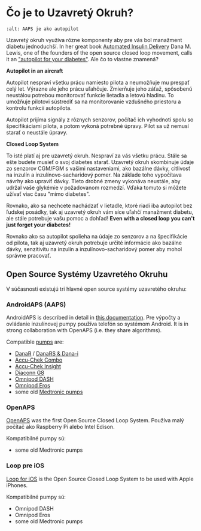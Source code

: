 # Čo je to Uzavretý Okruh?

```{image} ../images/autopilot.png
:alt: AAPS je ako autopilot
```

Uzavretý okruh využíva rôzne komponenty aby pre vás bol manažment diabetu jednoduchší. In her great book [Automated Insulin Delivery](https://www.artificialpancreasbook.com/) Dana M. Lewis, one of the founders of the open source closed loop movement, calls it an ["autopilot for your diabetes"](https://www.artificialpancreasbook.com/3.-getting-started-with-your-aps). Ale čo to vlastne znamená?

**Autopilot in an aircraft**

Autopilot nespraví všetku prácu namiesto pilota a neumožňuje mu prespať celý let. Výrazne ale jeho prácu uľahčuje. Zmierňuje jeho záťaž, spôsobenú neustálou potrebou monitorovať funkcie lietadla a letovú hladinu. To umožňuje pilotovi sústrediť sa na monitorovanie vzdušného priestoru a kontrolu funkcií autopilota.

Autopilot prijíma signály z rôznych senzorov, počítač ich vyhodnotí spolu so špecifikáciami pilota, a potom vykoná potrebné úpravy. Pilot sa už nemusí starať o neustále úpravy.

**Closed Loop System**

To isté platí aj pre uzavretý okruh. Nespraví za vás všetku prácu. Stále sa ešte budete musieť o svoj diabetes starať. Uzavretý okruh skombinuje údaje zo senzorov CGM/FGM s vašimi nastaveniami, ako bazálne dávky, citlivosť na inzulín a inzulínovo-sacharidový pomer. Na základe toho vypočítava návrhy ako upraviť dávky. Tieto drobné zmeny vykonáva neustále, aby udržal vaše glykémie v požadovanom rozmedzí. Vďaka tomuto si môžete užívať viac času "mimo diabetes".

Rovnako, ako sa nechcete nachádzať v lietadle, ktoré riadi iba autopilot bez ľudskej posádky, tak aj uzavretý okruh vám síce uľahčí manažment diabetu, ale stále potrebuje vašu pomoc a dohľad! **Even with a closed loop you can't just forget your diabetes!**

Rovnako ako sa autopilot spolieha na údaje zo senzorov a na špecifikácie od pilota, tak aj uzavretý okruh potrebuje určité informácie ako bazálne dávky, senzitivitu na inzulín a inzulínovo-sacharidový pomer aby mohol správne pracovať.

## Open Source Systémy Uzavretého Okruhu

V súčasnosti existujú tri hlavné open source systémy uzavretého okruhu:

### AndroidAPS (AAPS)

AndroidAPS is described in detail in [this documentation](./WhatisAndroidAPS.html). Pre výpočty a ovládanie inzulínovej pumpy používa telefón so systémom Android. It is in strong collaboration with OpenAPS (i.e. they share algorithms).

Compatible [pumps](../Hardware/pumps.md) are:

- [DanaR](../Configuration/DanaR-Insulin-Pump.md) / [DanaRS & Dana-i](../Configuration/DanaRS-Insulin-Pump.html)
- [Accu-Chek Combo](../Configuration/Accu-Chek-Combo-Pump.md)
- [Accu-Chek Insight](../Configuration/Accu-Chek-Insight-Pump.md)
- [Diaconn G8](../Configuration/DiaconnG8.md)
- [Omnipod DASH](../Configuration/OmnipodDASH.md)
- [Omnipod Eros](../Configuration/OmnipodEros.md)
- some old [Medtronic pumps](../Configuration/MedtronicPump.md)

### OpenAPS

[OpenAPS](https://openaps.readthedocs.io) was the first Open Source Closed Loop System. Používa malý počítač ako Raspberry Pi alebo Intel Edison.

Kompatibilné pumpy sú:

- some old Medtronic pumps

### Loop pre iOS

[Loop for iOS](https://loopkit.github.io/loopdocs/) is the Open Source Closed Loop System to be used with Apple iPhones.

Kompatibilné pumpy sú:

- Omnipod DASH
- Omnipod Eros
- some old Medtronic pumps

